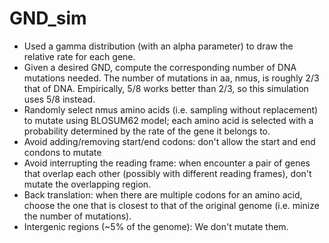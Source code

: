 # GND_sim
  * Used a gamma distribution (with an alpha parameter) to draw the relative rate for each gene. 
  * Given a desired GND, compute the corresponding number of DNA mutations needed. The number of mutations in aa, nmus, is roughly 2/3 that of DNA. Empirically, 5/8 works better than 2/3, so this simulation uses 5/8 instead.
  * Randomly select nmus amino acids (i.e. sampling without replacement) to mutate using BLOSUM62 model; each amino acid is selected with a probability determined by the rate of the gene it belongs to. 
  * Avoid adding/removing start/end codons: don't allow the start and end condons to mutate
  * Avoid interrupting the reading frame: when encounter a pair of genes that overlap each other (possibly with different reading frames), don't mutate the overlapping region.
  * Back translation: when there are multiple codons for an amino acid, choose the one that is closest to that of the original genome (i.e. minize the number of mutations).
  * Intergenic regions (~5% of the genome): We don't mutate them.
